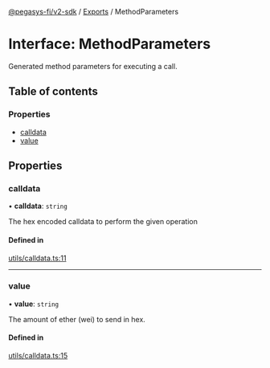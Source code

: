 [@pegasys-fi/v2-sdk](../README.md) / [Exports](../modules.md) / MethodParameters

# Interface: MethodParameters

Generated method parameters for executing a call.

## Table of contents

### Properties

- [calldata](MethodParameters.md#calldata)
- [value](MethodParameters.md#value)

## Properties

### calldata

• **calldata**: `string`

The hex encoded calldata to perform the given operation

#### Defined in

[utils/calldata.ts:11](https://github.com/Uniswap/v2-sdk/blob/08a7c05/src/utils/calldata.ts#L11)

___

### value

• **value**: `string`

The amount of ether (wei) to send in hex.

#### Defined in

[utils/calldata.ts:15](https://github.com/Uniswap/v2-sdk/blob/08a7c05/src/utils/calldata.ts#L15)
